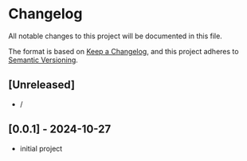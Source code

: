 <!--
 * @FilePath: CHANGELOG.md
 * @Author: ModestWang 1598593280@qq.com
 * @Date: 2024-10-27 00:08:30
 * @LastEditors: ModestWang
 * @LastEditTime: 2024-10-27 00:22:52
 * 2024 by ModestWang, All Rights Reserved.
 * @Descripttion:
-->
# Changelog

All notable changes to this project will be documented in this file.

The format is based on [Keep a Changelog],
and this project adheres to [Semantic Versioning].

## [Unreleased]

- /


## [0.0.1] - 2024-10-27

- initial project

<!--
### Added

-

### Changed

### Deprecated

### Removed

### Fixed

### Security
-->

<!-- Links -->
[keep a changelog]: https://keepachangelog.com/en/1.0.0/
[semantic versioning]: https://semver.org/spec/v2.0.0.html

<!-- Versions -->
<!--
[unreleased]: https://github.com/ModestWang/iot-game-practice/compare/v0.0.2...HEAD
[0.0.2]: https://github.com/ModestWang/iot-game-practice/compare/v0.0.1...v0.0.2
[0.0.1]: https://github.com/ModestWang/iot-game-practice/releases/tag/v0.0.1
-->
